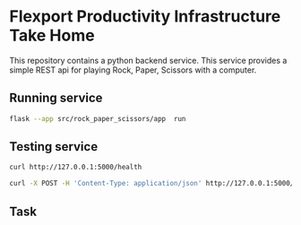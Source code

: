 # Flexport Productivity Infrastructure Take Home

This repository contains a python backend service. This service provides a simple REST api for
playing Rock, Paper, Scissors with a computer.


## Running service

```bash
flask --app src/rock_paper_scissors/app  run
```


## Testing service

```bash
curl http://127.0.0.1:5000/health
```

```bash
curl -X POST -H 'Content-Type: application/json' http://127.0.0.1:5000/rps -d '{"move": "Rock"}'
```


## Task
